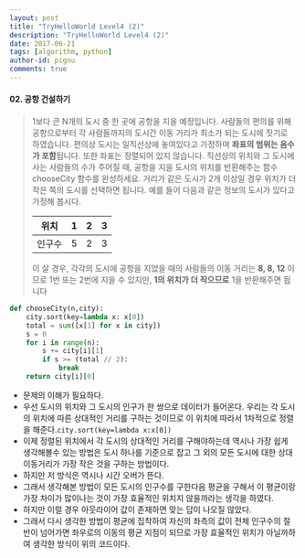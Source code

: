 ```yaml
---
layout: post
title: "TryHelloWorld Level4 (2)"
description: "TryHelloWorld Level4 (2)"
date: 2017-06-21
tags: [algorithm, python]
author-id: pignu
comments: true
---
```


#### 02. 공항 건설하기

> 1보다 큰 N개의 도시 중 한 곳에 공항을 지을 예정입니다. 사람들의 편의를 위해 공항으로부터 각 사람들까지의 도시간 이동 거리가 최소가 되는 도시에 짓기로 하였습니다. 편의상 도시는 일직선상에 놓여있다고 가정하며 **좌표의 범위는 음수가 포함**됩니다. 또한 좌표는 정렬되어 있지 않습니다. 직선상의 위치와 그 도시에 사는 사람들의 수가 주어질 때, 공항을 지을 도시의 위치를 반환해주는 함수 chooseCity 함수를 완성하세요. 거리가 같은 도시가 2개 이상일 경우 위치가 더 작은 쪽의 도시를 선택하면 됩니다. 예를 들어 다음과 같은 정보의 도시가 있다고 가정해 봅시다.
>
> |  위치  |  1   |  2   |  3   |
> | :--: | :--: | :--: | :--: |
> | 인구수  |  5   |  2   |  3   |
>
> 이 살 경우, 각각의 도시에 공항을 지었을 때의 사람들의 이동 거리는 **8, 8, 12** 이므로 1번 또는 2번에 지을 수 있지만, **1의 위치가 더 작으므로** 1을 반환해주면 됩니다

```python
def chooseCity(n,city):
    city.sort(key=lambda x: x[0])
    total = sum([x[1] for x in city])
    s = 0
    for i in range(n):
        s += city[i][1]
        if s >= (total // 2): 
            break
    return city[i][0]
```

- 문제의 이해가 필요하다.
- 우선 도시의 위치와 그 도시의 인구가 한 쌍으로 데이터가 들어온다. 우리는 각 도시의 위치에 따른 상대적인 거리를 구하는 것이므로 이 위치에 따라서 1차적으로 정렬을 해준다.`city.sort(key=lambda x:x[0])`
- 이제 정렬된 위치에서 각 도시의 상대적인 거리를 구해야하는데 역시나 가장 쉽게 생각해볼수 있는 방법은 도시 하나를 기준으로 잡고 그 외의 모든 도시에 대한 상대이동거리가 가장 작은 것을 구하는 방법이다.
- 하지만 저 방식은 역시나 시간 오버가 뜬다.
- 그래서 생각해본 방법이 모든 도시의 인구수를 구한다음 평균을 구해서 이 평균이랑 가장 차이가 많이나는 것이 가장 효율적인 위치지 않을까라는 생각을 하였다.
- 하지만 이럴 경우 아웃라이어 값이 존재하면 맞는 답이 나오질 않았다.
- 그래서 다시 생각한 방법이 평균에 집착하여 자신의 좌측의 값이 전체 인구수의 절반이 넘어가면 좌우로의 이동의 평균 지점이 되므로 가장 효율적인 위치가 아닐까하여 생각한 방식이 위의 코드이다.









































